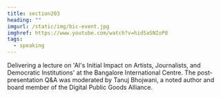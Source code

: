 ```yaml
---
title: section203
heading: ""
imgurl: /static/img/bic-event.jpg
imghref: https://www.youtube.com/watch?v=hidSaSNIoP8
tags:
  - speaking
---
```

D﻿elivering a lecture on 'AI's Initial Impact on Artists, Journalists, and Democratic Institutions' at the Bangalore International Centre. The post-presentation Q&A was moderated by Tanuj Bhojwani, a noted author and board member of the Digital Public Goods Alliance.